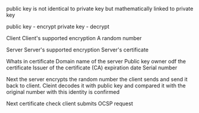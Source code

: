 public key is not identical to private key
but mathematically linked to private key

public key - encrypt 
private key - decrypt


Client
Client's supported encryption
A random number

Server
Server's supported encryption
Server's certificate

Whats in certificate
Domain name of the server
Public key
owner odf the certificate
Issuer of the certificate (CA)
expiration date
Serial number


Next the server encrypts the random number the client sends and send it back to client.
Cleint decodes it with public key and compared it with the original number
with this identity is confirmed

Next certificate check
client submits OCSP request


